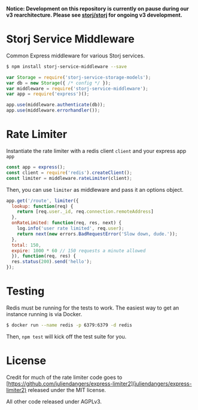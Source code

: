**Notice: Development on this repository is currently on pause during our v3 rearchitecture. Please see [storj/storj](https://github.com/storj/storj) for ongoing v3 development.**

# Storj Service Middleware

Common Express middleware for various Storj services.

```bash
$ npm install storj-service-middleware --save
```

```javascript
var Storage = require('storj-service-storage-models');
var db = new Storage({ /* config */ });
var middleware = require('storj-service-middleware');
var app = require('express')();

app.use(middleware.authenticate(db));
app.use(middleware.errorhandler());
```

# Rate Limiter

Instantiate the rate limiter with a redis client `client` and your express app `app`

```javascript
const app = express();
const client = require('redis').createClient();
const limiter = middleware.rateLimiter(client);
```

Then, you can use `limiter` as middleware and pass it an options object.

```javascript
app.get('/route', limiter({
  lookup: function(req) {
    return [req.user._id, req.connection.remoteAddress]
  },
  onRateLimited: function(req, res, next) {
    log.info('user rate limited', req.user);
    return next(new errors.BadRequestError('Slow down, dude.'));
  },
  total: 150,
  expire: 1000 * 60 // 150 requests a minute allowed
  }), function(req, res) {
  res.status(200).send('hello');
});
```

# Testing

Redis must be running for the tests to work. The easiest way to get an instance running is via Docker.

```bash
$ docker run --name redis -p 6379:6379 -d redis
```

Then, `npm test` will kick off the test suite for you.

# License

Credit for much of the rate limiter code goes to [https://github.com/juliendangers/express-limiter2](juliendangers/express-limiter2) released under the MIT license.

All other code released under AGPLv3.
